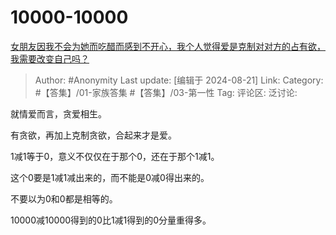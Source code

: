 # 10000-10000
[女朋友因我不会为她而吃醋而感到不开心，我个人觉得爱是克制对对方的占有欲，我需要改变自己吗？](https://www.zhihu.com/question/662182614/answer/3601360266)

> Author: #Anonymity
> Last update: [编辑于 2024-08-21]
> Link:
> Category: #【答集】/01-家族答集 #【答集】/03-第一性 
> Tag: 
> 评论区:
> 泛讨论:

就情爱而言，贪爱相生。

有贪欲，再加上克制贪欲，合起来才是爱。

1减1等于0，意义不仅仅在于那个0，还在于那个1减1。

这个0要是1减1减出来的，而不能是0减0得出来的。

不要以为0和0都是相等的。

10000减10000得到的0比1减1得到的0分量重得多。